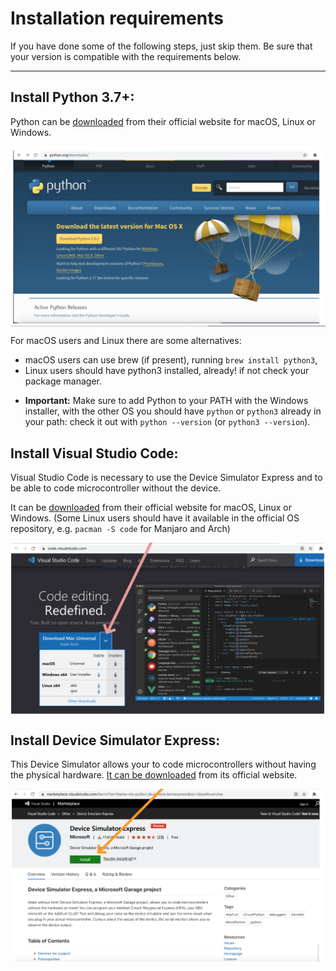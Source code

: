 # Installation requirements

If you have done some of the following steps, just skip them.
Be sure that your version is compatible with the requirements below.

******
## Install Python 3.7+:

Python can be [downloaded](https://python.org/download) from their
official website for macOS, Linux or Windows.

<img  align="middle" width="700px"  src="images/python.png" >

For macOS users and Linux there are some alternatives:
- macOS users can use brew (if present), running `brew install python3`,
- Linux users should have python3 installed, already! if not check
  your package manager.

* **Important:** Make sure to add Python to your PATH with the Windows
  installer, with the other OS you should have `python` or `python3`
  already in your path: check it out with `python --version` 
  (or `python3 --version`).

## Install Visual Studio Code:

Visual Studio Code is necessary to use the Device Simulator Express
and to be able to code microcontroller without the device.

It can be [downloaded](https://code.visualstudio.com/) from their
official website for macOS, Linux or Windows.
(Some Linux users should have it available in the official OS
repository, e.g. `pacman -S code` for Manjaro and Arch)

<img  align="middle" width="700px"  src="images/visualstudio.png" >

## Install Device Simulator Express:

This Device Simulator allows your to code microcontrollers without
having the physical hardware.
[It can be downloaded](https://marketplace.visualstudio.com/items?itemName=ms-python.devicesimulatorexpress)
from its official website.

<img  align="middle" width="700px"  src="images/device_simulator_express.png" >
